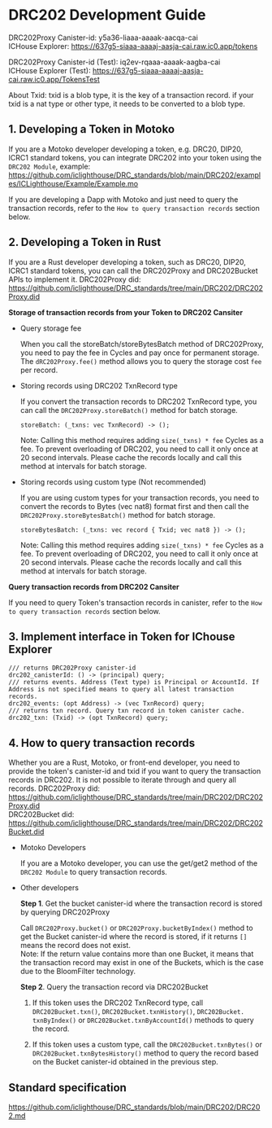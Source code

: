 # DRC202 Development Guide

DRC202Proxy Canister-id: y5a36-liaaa-aaaak-aacqa-cai  
ICHouse Explorer: https://637g5-siaaa-aaaaj-aasja-cai.raw.ic0.app/tokens

DRC202Proxy Canister-id (Test): iq2ev-rqaaa-aaaak-aagba-cai  
ICHouse Explorer (Test): https://637g5-siaaa-aaaaj-aasja-cai.raw.ic0.app/TokensTest

About Txid: txid is a blob type, it is the key of a transaction record. if your txid is a nat type or other type, it needs to be converted to a blob type.

## 1. Developing a Token in Motoko

If you are a Motoko developer developing a token, e.g. DRC20, DIP20, ICRC1 standard tokens, you can integrate DRC202 into your token using the `DRC202 Module`, example: https://github.com/iclighthouse/DRC_standards/blob/main/DRC202/examples/ICLighthouse/Example/Example.mo   

If you are developing a Dapp with Motoko and just need to query the transaction records, refer to the `How to query transaction records` section below.

## 2. Developing a Token in Rust

If you are a Rust developer developing a token, such as DRC20, DIP20, ICRC1 standard tokens, you can call the DRC202Proxy and DRC202Bucket APIs to implement it.
DRC202Proxy did: https://github.com/iclighthouse/DRC_standards/tree/main/DRC202/DRC202Proxy.did   

**Storage of transaction records from your Token to DRC202 Cansiter**

- Query storage fee

    When you call the storeBatch/storeBytesBatch method of DRC202Proxy, you need to pay the fee in Cycles and pay once for permanent storage. The `dRC202Proxy.fee()` method allows you to query the storage cost `fee` per record.

- Storing records using DRC202 TxnRecord type

    If you convert the transaction records to DRC202 TxnRecord type, you can call the `DRC202Proxy.storeBatch()` method for batch storage.
    ```
    storeBatch: (_txns: vec TxnRecord) -> ();
    ```
    Note: Calling this method requires adding `size(_txns) * fee` Cycles as a fee. To prevent overloading of DRC202, you need to call it only once at 20 second intervals. Please cache the records locally and call this method at intervals for batch storage.

- Storing records using custom type (Not recommended)

    If you are using custom types for your transaction records, you need to convert the records to Bytes (vec nat8) format first and then call the `DRC202Proxy.storeBytesBatch()` method for batch storage.
    ```
    storeBytesBatch: (_txns: vec record { Txid; vec nat8 }) -> ();
    ```
    Note: Calling this method requires adding `size(_txns) * fee` Cycles as a fee. To prevent overloading of DRC202, you need to call it only once at 20 second intervals. Please cache the records locally and call this method at intervals for batch storage.

**Query transaction records from DRC202 Cansiter**

If you need to query Token's transaction records in canister, refer to the `How to query transaction records` section below.

## 3. Implement interface in Token for IChouse Explorer

```
/// returns DRC202Proxy canister-id
drc202_canisterId: () -> (principal) query;
/// returns events. Address (Text type) is Principal or AccountId. If Address is not specified means to query all latest transaction records.
drc202_events: (opt Address) -> (vec TxnRecord) query;
/// returns txn record. Query txn record in token canister cache.
drc202_txn: (Txid) -> (opt TxnRecord) query;
```

## 4. How to query transaction records

Whether you are a Rust, Motoko, or front-end developer, you need to provide the token's canister-id and txid if you want to query the transaction records in DRC202. It is not possible to iterate through and query all records.
DRC202Proxy did: https://github.com/iclighthouse/DRC_standards/tree/main/DRC202/DRC202Proxy.did   
DRC202Bucket did: https://github.com/iclighthouse/DRC_standards/tree/main/DRC202/DRC202Bucket.did   

- Motoko Developers

    If you are a Motoko developer, you can use the get/get2 method of the `DRC202 Module` to query transaction records.

- Other developers

    **Step 1**. Get the bucket canister-id where the transaction record is stored by querying DRC202Proxy

    Call `DRC202Proxy.bucket()` or `DRC202Proxy.bucketByIndex()` method to get the Bucket canister-id where the record is stored, if it returns `[]` means the record does not exist.  
    Note: If the return value contains more than one Bucket, it means that the transaction record may exist in one of the Buckets, which is the case due to the BloomFilter technology.

    **Step 2**. Query the transaction record via DRC202Bucket

    1) If this token uses the DRC202 TxnRecord type, call `DRC202Bucket.txn()`, `DRC202Bucket.txnHistory()`, `DRC202Bucket. txnByIndex()` or `DRC202Bucket.txnByAccountId()` methods to query the record.

    2) If this token uses a custom type, call the `DRC202Bucket.txnBytes()` or `DRC202Bucket.txnBytesHistory()` method to query the record based on the Bucket canister-id obtained in the previous step.

## Standard specification

https://github.com/iclighthouse/DRC_standards/blob/main/DRC202/DRC202.md